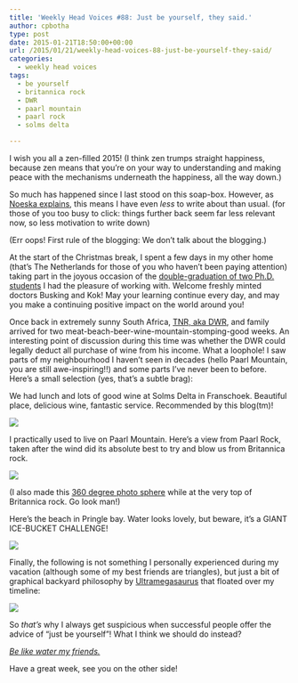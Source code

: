 ```yaml
---
title: 'Weekly Head Voices #88: Just be yourself, they said.'
author: cpbotha
type: post
date: 2015-01-21T18:50:00+00:00
url: /2015/01/21/weekly-head-voices-88-just-be-yourself-they-said/
categories:
  - weekly head voices
tags:
  - be yourself
  - britannica rock
  - DWR
  - paarl mountain
  - paarl rock
  - solms delta

---
```

I wish you all a zen-filled 2015! (I think zen trumps straight happiness, because zen means that you&#8217;re on your way to understanding and making peace with the mechanisms underneath the happiness, all the way down.) 

So much has happened since I last stood on this soap-box. However, as [Noeska explains][1], this means I have even _less_ to write about than usual. (for those of you too busy to click: things further back seem far less relevant now, so less motivation to write down) 

(Err oops! First rule of the blogging: We don&#8217;t talk about the blogging.) 

At the start of the Christmas break, I spent a few days in my other home (that&#8217;s The Netherlands for those of you who haven&#8217;t been paying attention) taking part in the joyous occasion of the [double-graduation of two Ph.D. students][2] I had the pleasure of working with. Welcome freshly minted doctors Busking and Kok! May your learning continue every day, and may you make a continuing positive impact on the world around you! 

Once back in extremely sunny South Africa, [TNR, aka DWR][3], and family arrived for two meat-beach-beer-wine-mountain-stomping-good weeks. An interesting point of discussion during this time was whether the DWR could legally deduct all purchase of wine from his income. What a loophole! I saw parts of my neighbourhood I haven&#8217;t seen in decades (hello Paarl Mountain, you are still awe-inspiring!!) and some parts I&#8217;ve never been to before. Here&#8217;s a small selection (yes, that&#8217;s a subtle brag): 

We had lunch and lots of good wine at Solms Delta in Franschoek. Beautiful place, delicious wine, fantastic service. Recommended by this blog(tm)! 

<div class="figure">
  <p>
    <a href="http://cpbotha.net/wp-content/uploads/2015/01/wpid-solms_delta.jpg" data-rel="lightbox-image-0" data-rl_title="" data-rl_caption="" title=""><img src="http://cpbotha.net/wp-content/uploads/2015/01/wpid-solms_delta-300x225.jpg" /></a>
  </p></p>
</div>

I practically used to live on Paarl Mountain. Here&#8217;s a view from Paarl Rock, taken after the wind did its absolute best to try and blow us from Britannica rock. <a href="http://cpbotha.net/wp-content/uploads/2015/01/wpid-view_from_paarl_rock.jpg" data-rel="lightbox-image-1" data-rl_title="" data-rl_caption="" title="">

![][4]</a> 

(I also made this [360 degree photo sphere][5] while at the very top of Britannica rock. Go look man!) 

Here&#8217;s the beach in Pringle bay. Water looks lovely, but beware, it&#8217;s a GIANT ICE-BUCKET CHALLENGE! 

<div class="figure">
  <p>
    <a href="http://cpbotha.net/wp-content/uploads/2015/01/wpid-pringle_bay.jpg" data-rel="lightbox-image-2" data-rl_title="" data-rl_caption="" title=""><img src="http://cpbotha.net/wp-content/uploads/2015/01/wpid-pringle_bay-300x78.jpg" /></a>
  </p></p>
</div>

Finally, the following is not something I personally experienced during my vacation (although some of my best friends are triangles), but just a bit of graphical backyard philosophy by [Ultramegasaurus][6] that floated over my timeline: 

<div class="figure">
  <p>
    <a href="http://cpbotha.net/wp-content/uploads/2015/01/wpid-just_be_yourself_imgur.png" data-rel="lightbox-image-3" data-rl_title="" data-rl_caption="" title=""><img src="http://cpbotha.net/wp-content/uploads/2015/01/wpid-just_be_yourself_imgur-201x300.png" /></a>
  </p></p>
</div>

So _that&#8217;s_ why I always get suspicious when successful people offer the advice of &#8220;just be yourself&#8221;! What I think we should do instead? 

_[Be like water my friends.][7]_ 

Have a great week, see you on the other side!

 [1]: http://noeskasmit.com/weekly-status-update-29-blog-nothing/
 [2]: http://cpbotha.net/2014/12/04/weekly-head-voices-87-good-reads/
 [3]: http://dewijnrecensent.nl/
 [4]: http://cpbotha.net/wp-content/uploads/2015/01/wpid-view_from_paarl_rock-300x80.jpg
 [5]: https://www.google.com/maps/views/u/0/view/102438662851504788261/gphoto/6105771337212356178
 [6]: http://www.reddit.com/r/ForeverAlone/comments/2906un/just_be_yourself/
 [7]: http://cpbotha.net/2014/09/09/weekly-head-voices-81-middle-aged-zen/
